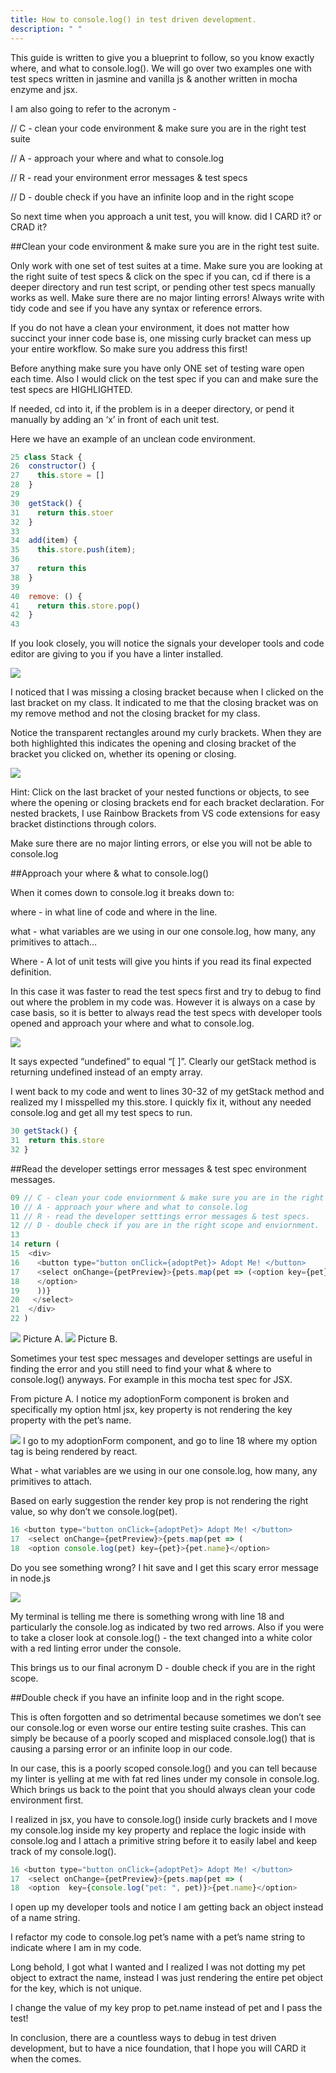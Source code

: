 ```yaml
---
title: How to console.log() in test driven development.
description: " "
---
```


This guide is written to give you a blueprint to follow, so you know exactly where, and what to console.log(). We will go over two examples one with test specs written in jasmine and vanilla js & another written in mocha enzyme and jsx.

I am also going to refer to the acronym -

// C - clean your code environment & make sure you are in the right test suite

// A - approach your where and what to console.log

// R - read your environment error messages & test specs

// D - double check if you have an infinite loop and in the right scope

So next time when you approach a unit test, you will know. did I CARD it? or CRAD it?

##Clean your code environment & make sure you are in the right test suite.

Only work with one set of test suites at a time.
Make sure you are looking at the right suite of test specs & click on the spec if you can, cd if there is a deeper directory and run test script, or pending other test specs manually works as well.
Make sure there are no major linting errors!
Always write with tidy code and see if you have any syntax or reference errors.

If you do not have a clean your environment, it does not matter how succinct your inner code base is, one missing curly bracket can mess up your entire workflow. So make sure you address this first!

Before anything make sure you have only ONE set of testing ware open each time.
Also I would click on the test spec if you can and make sure the test specs are HIGHLIGHTED.

If needed, cd into it, if the problem is in a deeper directory, or pend it manually by adding an ‘x’ in front of each unit test.

Here we have an example of an unclean code environment.

```js
25 class Stack {
26  constructor() {
27    this.store = []
28  }
29
30  getStack() {
31    return this.stoer
32  }
33
34  add(item) {
35    this.store.push(item);
36
37    return this
38  }
39
40  remove: () {
41    return this.store.pop()
42  }
43
```

If you look closely, you will notice the signals your developer tools and code editor are giving to you if you have a linter installed.

![](2019-09-07-20-59-53.png)

I noticed that I was missing a closing bracket because when I clicked on the last bracket on my class. It indicated to me that the closing bracket was on my remove method and not the closing bracket for my class.

Notice the transparent rectangles around my curly brackets. When they are both highlighted this indicates the opening and closing bracket of the bracket you clicked on, whether its opening or closing.

![](2019-09-07-21-01-01.png)

Hint: Click on the last bracket of your nested functions or objects, to see where the opening or closing brackets end for each bracket declaration. For nested brackets, I use Rainbow Brackets from VS code extensions for easy bracket distinctions through colors.

Make sure there are no major linting errors, or else you will not be able to console.log

##Approach your where & what to console.log()

When it comes down to console.log it breaks down to:

where - in what line of code and where in the line.

what - what variables are we using in our one console.log, how many, any primitives to attach…

Where - A lot of unit tests will give you hints if you read its final expected definition.

In this case it was faster to read the test specs first and try to debug to find out where the problem in my code was. However it is always on a case by case basis, so it is better to always read the test specs with developer tools opened and approach your where and what to console.log.

![](2019-09-07-21-04-08.png)

It says expected “undefined” to equal “[ ]”. Clearly our getStack method is returning undefined instead of an empty array.

I went back to my code and went to lines 30-32 of my getStack method and realized my I misspelled my this.store. I quickly fix it, without any needed console.log and get all my test specs to run.

```js
30 getStack() {
31  return this.store
32 }
```

##Read the developer settings error messages & test spec environment messages.

```js
09 // C - clean your code enviornment & make sure you are in the right test suite.
10 // A - approach your where and what to console.log
11 // R - read the developer setttings error messages & test specs.
12 // D - double check if you are in the right scope and enviornment.
13
14 return (
15  <div>
16    <button type="button onClick={adoptPet}> Adopt Me! </button>
17    <select onChange={petPreview}>{pets.map(pet => (<option key={pet}>{pet.name}
18    </option>
19    ))}
20   </select>
21  </div>
22 )

```

![](2019-09-07-21-19-26.png)
Picture A.
![](2019-09-07-21-20-21.png)
Picture B.

Sometimes your test spec messages and developer settings are useful in finding the error and you still need to find your what & where to console.log() anyways. For example in this mocha test spec for JSX.

From picture A. I notice my adoptionForm component is broken and specifically my option html jsx, key property is not rendering the key property with the pet’s name.

![](2019-09-07-21-21-43.png)
I go to my adoptionForm component, and go to line 18 where my option tag is being rendered by react.

What - what variables are we using in our one console.log, how many, any primitives to attach.

Based on early suggestion the render key prop is not rendering the right value, so why don’t we console.log(pet).

```js
16 <button type="button onClick={adoptPet}> Adopt Me! </button>
17  <select onChange={petPreview}>{pets.map(pet => (
18  <option console.log(pet) key={pet}>{pet.name}</option>
```

Do you see something wrong? I hit save and I get this scary error message in node.js

![](2019-09-07-21-32-07.png)

My terminal is telling me there is something wrong with line 18 and particularly the console.log as indicated by two red arrows. Also if you were to take a closer look at console.log() - the text changed into a white color with a red linting error under the console.

This brings us to our final acronym D - double check if you are in the right scope.

##Double check if you have an infinite loop and in the right scope.

This is often forgotten and so detrimental because sometimes we don’t see our console.log or even worse our entire testing suite crashes. This can simply be because of a poorly scoped and misplaced console.log() that is causing a parsing error or an infinite loop in our code.

In our case, this is a poorly scoped console.log() and you can tell because my linter is yelling at me with fat red lines under my console in console.log. Which brings us back to the point that you should always clean your code environment first.

I realized in jsx, you have to console.log() inside curly brackets and I move my console.log inside my key property and replace the logic inside with console.log and I attach a primitive string before it to easily label and keep track of my console.log().

```js
16 <button type="button onClick={adoptPet}> Adopt Me! </button>
17  <select onChange={petPreview}>{pets.map(pet => (
18  <option  key={console.log("pet: ", pet)}>{pet.name}</option>
```

I open up my developer tools and notice I am getting back an object instead of a name string.

I refactor my code to console.log pet’s name with a pet’s name string to indicate where I am in my code.

Long behold, I got what I wanted and I realized I was not dotting my pet object to extract the name, instead I was just rendering the entire pet object for the key, which is not unique.

I change the value of my key prop to pet.name instead of pet and I pass the test!

In conclusion, there are a countless ways to debug in test driven development, but to have a nice foundation, that I hope you will CARD it when the comes.

